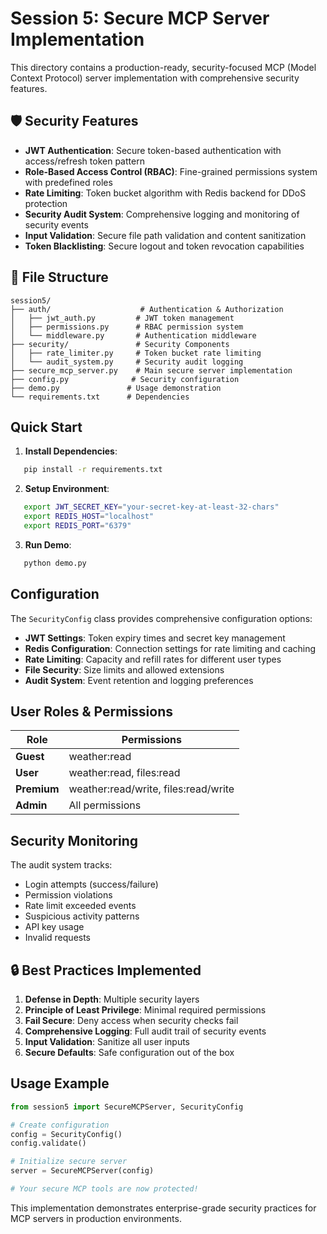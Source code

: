 # Session 5: Secure MCP Server Implementation

This directory contains a production-ready, security-focused MCP (Model Context Protocol) server implementation with comprehensive security features.

## 🛡️ Security Features

- **JWT Authentication**: Secure token-based authentication with access/refresh token pattern
- **Role-Based Access Control (RBAC)**: Fine-grained permissions system with predefined roles
- **Rate Limiting**: Token bucket algorithm with Redis backend for DDoS protection
- **Security Audit System**: Comprehensive logging and monitoring of security events
- **Input Validation**: Secure file path validation and content sanitization
- **Token Blacklisting**: Secure logout and token revocation capabilities

## 📁 File Structure

```
session5/
├── auth/                    # Authentication & Authorization
│   ├── jwt_auth.py         # JWT token management
│   ├── permissions.py      # RBAC permission system
│   └── middleware.py       # Authentication middleware
├── security/               # Security Components
│   ├── rate_limiter.py     # Token bucket rate limiting
│   └── audit_system.py     # Security audit logging
├── secure_mcp_server.py    # Main secure server implementation
├── config.py              # Security configuration
├── demo.py               # Usage demonstration
└── requirements.txt      # Dependencies
```

## Quick Start

1. **Install Dependencies**:
```bash
   pip install -r requirements.txt
```

2. **Setup Environment**:
```bash
   export JWT_SECRET_KEY="your-secret-key-at-least-32-chars"
   export REDIS_HOST="localhost"
   export REDIS_PORT="6379"
```

3. **Run Demo**:
```bash
   python demo.py
```

## Configuration

The `SecurityConfig` class provides comprehensive configuration options:

- **JWT Settings**: Token expiry times and secret key management
- **Redis Configuration**: Connection settings for rate limiting and caching  
- **Rate Limiting**: Capacity and refill rates for different user types
- **File Security**: Size limits and allowed extensions
- **Audit System**: Event retention and logging preferences

## User Roles & Permissions

| Role | Permissions |
|------|-------------|
| **Guest** | weather:read |
| **User** | weather:read, files:read |
| **Premium** | weather:read/write, files:read/write |
| **Admin** | All permissions |

## Security Monitoring

The audit system tracks:
- Login attempts (success/failure)
- Permission violations  
- Rate limit exceeded events
- Suspicious activity patterns
- API key usage
- Invalid requests

## 🔒 Best Practices Implemented

1. **Defense in Depth**: Multiple security layers
2. **Principle of Least Privilege**: Minimal required permissions
3. **Fail Secure**: Deny access when security checks fail
4. **Comprehensive Logging**: Full audit trail of security events
5. **Input Validation**: Sanitize all user inputs
6. **Secure Defaults**: Safe configuration out of the box

## Usage Example

```python
from session5 import SecureMCPServer, SecurityConfig

# Create configuration
config = SecurityConfig()
config.validate()

# Initialize secure server  
server = SecureMCPServer(config)

# Your secure MCP tools are now protected!
```

This implementation demonstrates enterprise-grade security practices for MCP servers in production environments.